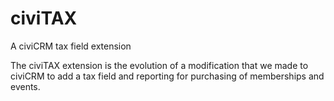 civiTAX
=======

A civiCRM tax field extension

The civiTAX extension is the evolution of a modification that we made to civiCRM to add a tax field and reporting for purchasing of memberships and events.
